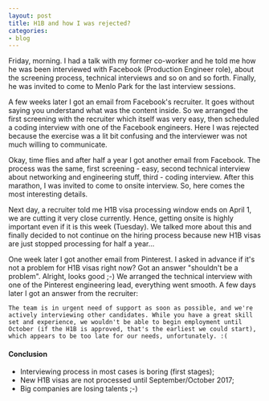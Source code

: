 ```yaml
---
layout: post
title: H1B and how I was rejected?
categories:
- blog
---
```


Friday, morning. I had a talk with my former co-worker and he told me how he was been interviewed with Facebook (Production Engineer role), about the screening process, technical interviews and so on and so forth. Finally, he was invited to come to Menlo Park for the last interview sessions.

A few weeks later I got an email from Facebook's recruiter. It goes without saying you understand what was the content inside. So we arranged the first screening with the recruiter which itself was very easy, then scheduled a coding interview with one of the Facebook engineers. Here I was rejected because the exercise was a lit bit confusing and the interviewer was not much willing to communicate.

Okay, time flies and after half a year I got another email from Facebook. The process was the same, first screening - easy, second technical interview about networking and engineering stuff, third - coding interview. After this marathon, I was invited to come to onsite interview. So, here comes the most interesting details.

Next day, a recruiter told me H1B visa processing window ends on April 1, we are cutting it very close currently. Hence, getting onsite is highly important even if it is this week (Tuesday). We talked more about this and finally decided to not continue on the hiring process because new H1B visas are just stopped processing for half a year...

One week later I got another email from Pinterest. I asked in advance if it's not a problem for H1B visas right now? Got an answer "shouldn't be a problem". Alright, looks good ;-) We arranged the technical interview with one of the Pinterest engineering lead, everything went smooth. A few days later I got an answer from the recruiter:

```
The team is in urgent need of support as soon as possible, and we're actively interviewing other candidates. While you have a great skill set and experience, we wouldn't be able to begin employment until October (if the H1B is approved, that's the earliest we could start), which appears to be too late for our needs, unfortunately. :(
```

#### Conclusion

* Interviewing process in most cases is boring (first stages);
* New H1B visas are not processed until September/October 2017;
* Big companies are losing talents ;-)
